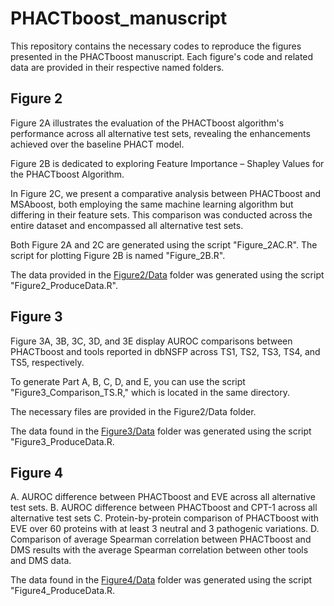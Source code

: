 # PHACTboost_manuscript

This repository contains the necessary codes to reproduce the figures presented in the PHACTboost manuscript. Each figure's code and related data are provided in their respective named folders.

## Figure 2

Figure 2A illustrates the evaluation of the PHACTboost algorithm's performance across all alternative test sets, revealing the enhancements achieved over the baseline PHACT model.

Figure 2B is dedicated to exploring Feature Importance – Shapley Values for the PHACTboost Algorithm.

In Figure 2C, we present a comparative analysis between PHACTboost and MSAboost, both employing the same machine learning algorithm but differing in their feature sets. This comparison was conducted across the entire dataset and encompassed all alternative test sets.

Both Figure 2A and 2C are generated using the script "Figure_2AC.R". The script for plotting Figure 2B is named "Figure_2B.R".

The data provided in the [Figure2/Data](Figure2/Data) folder was generated using the script "Figure2_ProduceData.R".

## Figure 3

Figure 3A, 3B, 3C, 3D, and 3E display AUROC comparisons between PHACTboost and tools reported in dbNSFP across TS1, TS2, TS3, TS4, and TS5, respectively.

To generate Part A, B, C, D, and E, you can use the script "Figure3_Comparison_TS.R," which is located in the same directory.

The necessary files are provided in the Figure2/Data folder.

The data found in the [Figure3/Data](Figure3/Data) folder was generated using the script "Figure3_ProduceData.R.

## Figure 4

A. AUROC difference between PHACTboost and EVE across all alternative test sets. B. AUROC difference between PHACTboost and CPT-1 across all alternative test sets C. Protein-by-protein comparison of PHACTboost with EVE over 60 proteins with at least 3 neutral and 3 pathogenic variations. D. Comparison of average Spearman correlation between PHACTboost and DMS results with the average Spearman correlation between other tools and DMS data.

The data found in the [Figure4/Data](Figure4/Data) folder was generated using the script "Figure4_ProduceData.R.


